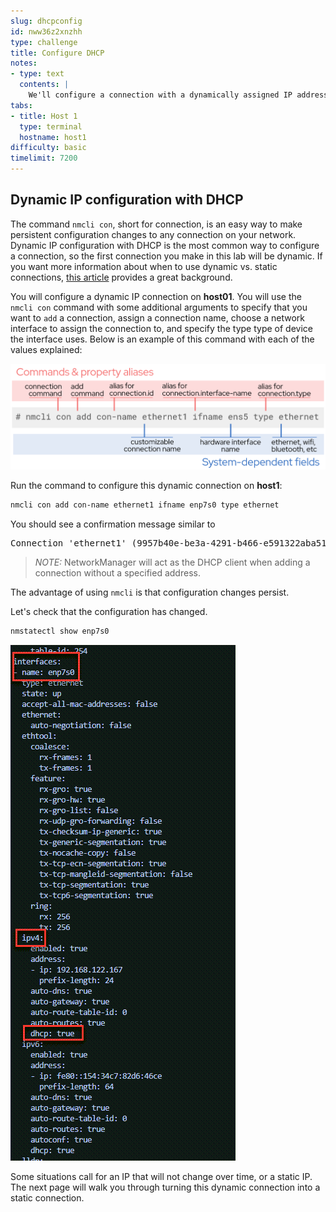 ```yaml
---
slug: dhcpconfig
id: nww36z2xnzhh
type: challenge
title: Configure DHCP
notes:
- type: text
  contents: |
    We'll configure a connection with a dynamically assigned IP address.
tabs:
- title: Host 1
  type: terminal
  hostname: host1
difficulty: basic
timelimit: 7200
---
```

## Dynamic IP configuration with DHCP

The command `nmcli con`, short for connection, is an easy way to make persistent configuration changes to any connection on your network. Dynamic IP configuration with DHCP is the most common way to configure a connection, so the first connection you make in this lab will be dynamic.
If you want more information about when to use dynamic vs. static connections, [this article](https://www.redhat.com/sysadmin/static-dynamic-ip-1) provides a great background.

You will configure a dynamic IP connection on **host01**. You will use the
`nmcli con` command with some additional arguments to specify that you want to `add` a connection, assign a connection name, choose a network interface to assign the connection to, and specify the type type of device the interface uses. Below is an example of this command with each of the values explained:

![con add breakdown](../assets/conAddBreakdown.png)

Run the command to configure this dynamic connection on **host1**:

```bash
nmcli con add con-name ethernet1 ifname enp7s0 type ethernet
```

You should see a confirmation message similar to

<pre class=file>
Connection 'ethernet1' (9957b40e-be3a-4291-b466-e591322aba51) successfully added.
</pre>

>_NOTE:_ NetworkManager will act as the DHCP client when adding a connection without a specified address.

The advantage of using `nmcli` is that configuration changes persist.

Let's check that the configuration has changed.

```bash
nmstatectl show enp7s0
```

![nmstatdhcp](../assets/nmstatedhcp.png)

Some situations call for an IP that will not change over time, or a static IP. The next page will walk you through turning this dynamic connection into a static connection.
